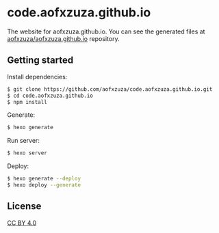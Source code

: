 # code.aofxzuza.github.io
The website for aofxzuza.github.io. You can see the generated files at [aofxzuza/aofxzuza.github.io](https://github.com/aofxzuza/aofxzuza.github.io) repository.

## Getting started

Install dependencies:

``` bash
$ git clone https://github.com/aofxzuza/code.aofxzuza.github.io.git
$ cd code.aofxzuza.github.io
$ npm install
```

Generate:

``` bash
$ hexo generate
```

Run server:

``` bash
$ hexo server
```

Deploy:
``` bash
$ hexo generate --deploy
$ hexo deploy --generate
```

## License

[CC BY 4.0](http://creativecommons.org/licenses/by/4.0/)

